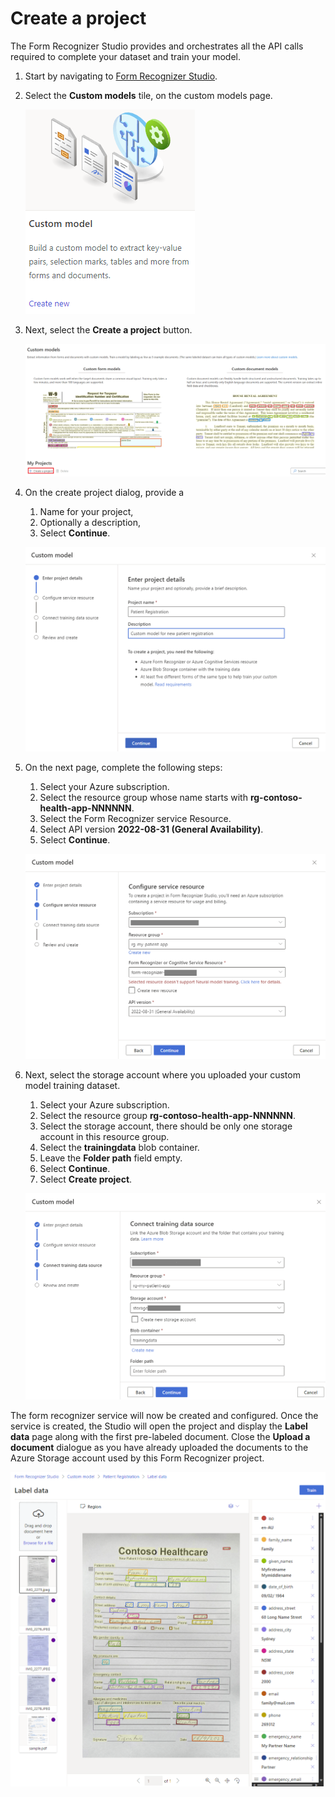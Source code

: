 # Create a project

The Form Recognizer Studio provides and orchestrates all the API calls required to complete your dataset and train your model.

1. Start by navigating to [Form Recognizer Studio](https://formrecognizer.appliedai.azure.com/studio).

1. Select the **Custom models** tile, on the custom models page.

    ![The image shows the custom models tile](img/custom_models_tile.png)

1. Next, select the **Create a project** button.

    ![The image shows creating a new project](./img/studio-create-project.png)

1. On the create project dialog, provide a
    1. Name for your project,
    1. Optionally a description,
    1. Select **Continue**.

    ![The image shows how to enter project details](./img/new_project_wizard.png)

1. On the next page, complete the following steps:

    1. Select your Azure subscription.
    1. Select the resource group whose name starts with **rg-contoso-health-app-NNNNNN**.
    1. Select the Form Recognizer service Resource.
    1. Select API version **2022-08-31 (General Availability)**.
    1. Select **Continue**.

    ![Select the Form Recognizer resource](./img/create-service-resources.png)

1. Next, select the storage account where you uploaded your custom model training dataset.

    1. Select your Azure subscription.
    1. Select the resource group **rg-contoso-health-app-NNNNNN**.
    1. Select the storage account, there should be only one storage account in this resource group.
    1. Select the **trainingdata** blob container.
    1. Leave the **Folder path** field empty.
    1. Select **Continue**.
    1. Select **Create project**.

    ![The image shows how to select the training data source](./img/connect_training_data_source.png)

The form recognizer service will now be created and configured. Once the service is created, the Studio will open the project and display the **Label data** page along with the first pre-labeled document. Close the **Upload a document** dialogue as you have already uploaded the documents to the Azure Storage account used by this Form Recognizer project.

![The image shows the first form](./img/first_pre_labeled_form.png)
